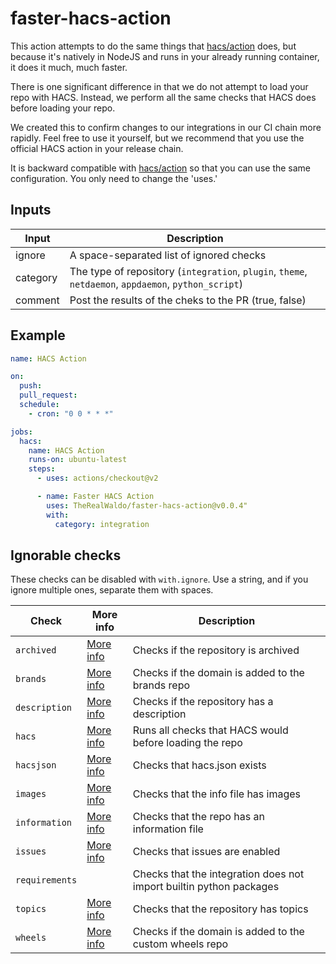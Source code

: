 # faster-hacs-action

This action attempts to do the same things that [hacs/action](https://github.com/hacs/action) does, but because it's natively in NodeJS and runs in your already running container, it does it much, much faster.

There is one significant difference in that we do not attempt to load your repo with HACS.  Instead, we perform all the same checks that HACS does before loading your repo.

We created this to confirm changes to our integrations in our CI chain more rapidly.  Feel free to use it yourself, but we recommend that you use the official HACS action in your release chain.

It is backward compatible with [hacs/action](https://github.com/hacs/action) so that you can use the same configuration. You only need to change the 'uses.'

## Inputs

| Input    | Description                                                                              |
| -------- | ---------------------------------------------------------------------------------------- |
| ignore   | A space-separated list of ignored checks                                                 |
| category | The type of repository (`integration`, `plugin`, `theme`, `netdaemon`, `appdaemon`, `python_script`) |
| comment  | Post the results of the cheks to the PR (true, false)                                    |

## Example

```yaml
name: HACS Action

on:
  push:
  pull_request:
  schedule:
    - cron: "0 0 * * *"

jobs:
  hacs:
    name: HACS Action
    runs-on: ubuntu-latest
    steps:
      - uses: actions/checkout@v2

      - name: Faster HACS Action
        uses: TheRealWaldo/faster-hacs-action@v0.0.4"
        with:
          category: integration
```

## Ignorable checks

These checks can be disabled with `with.ignore`. Use a string, and if you ignore multiple ones, separate them with spaces.

| Check          | More info                | Description                                                         |
| -------------- | ------------------------ | ------------------------------------------------------------------- |
| `archived`     | [More info][archived]    | Checks if the repository is archived                                |
| `brands`       | [More info][brands]      | Checks if the domain is added to the brands repo                    |
| `description`  | [More info][description] | Checks if the repository has a description                          |
| `hacs`         | [More info][hacs]        | Runs all checks that HACS would before loading the repo             |
| `hacsjson`     | [More info][hacsjson]    | Checks that hacs.json exists                                        |
| `images`       | [More info][images]      | Checks that the info file has images                                |
| `information`  | [More info][information] | Checks that the repo has an information file                        |
| `issues`       | [More info][issues]      | Checks that issues are enabled                                      |
| `requirements` |                          | Checks that the integration does not import builtin python packages |
| `topics`       | [More info][topics]      | Checks that the repository has topics                               |
| `wheels`       | [More info][wheels]      | Checks if the domain is added to the custom wheels repo             |

[archived]: https://hacs.xyz/docs/publish/include#check-archived
[brands]: https://hacs.xyz/docs/publish/include#check-brands
[description]: https://hacs.xyz/docs/publish/include#check-repository
[hacs]: https://hacs.xyz/docs/publish/include#check-hacs
[hacsjson]: https://hacs.xyz/docs/publish/include#check-hacs-manifest
[images]: https://hacs.xyz/docs/publish/include#check-images
[information]: https://hacs.xyz/docs/publish/include#check-info
[issues]: https://hacs.xyz/docs/publish/include#check-repository
[topics]: https://hacs.xyz/docs/publish/include#check-repository
[wheels]: https://hacs.xyz/docs/publish/include#check-wheels
